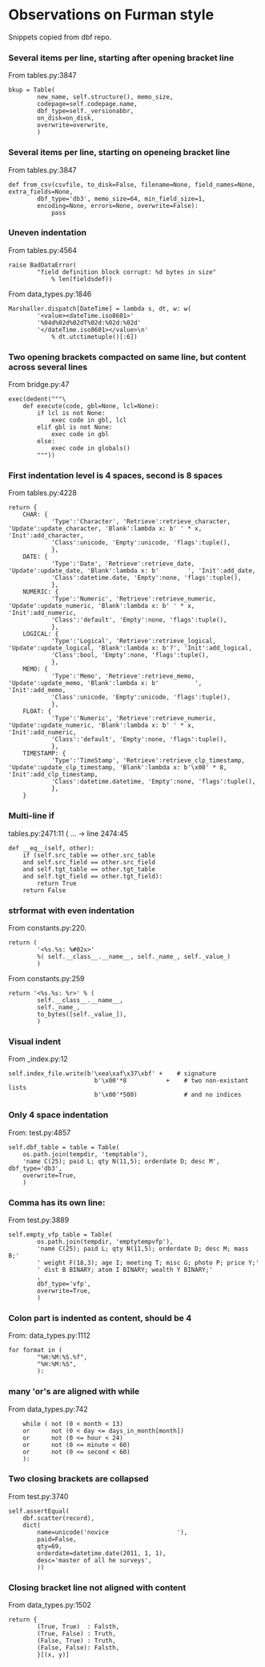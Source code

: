 # Observations on Furman style  

Snippets copied from dbf repo.

### Several items per line, starting after opening bracket line

From tables.py:3847

```
bkup = Table(
        new_name, self.structure(), memo_size,
        codepage=self.codepage.name,
        dbf_type=self._versionabbr,
        on_disk=on_disk,
        overwrite=overwrite,
        )
```

### Several items per line, starting on openeing bracket line

From tables.py:3847

```
def from_csv(csvfile, to_disk=False, filename=None, field_names=None, extra_fields=None,
        dbf_type='db3', memo_size=64, min_field_size=1,
        encoding=None, errors=None, overwrite=False):
            pass
```

### Uneven indentation

From tables.py:4564

```
raise BadDataError(
        "field definition block corrupt: %d bytes in size"
            % len(fieldsdef))
```

From data_types.py:1846

```
Marshaller.dispatch[DateTime] = lambda s, dt, w: w(
        '<value><dateTime.iso8601>'
        '%04d%02d%02dT%02d:%02d:%02d'
        '</dateTime.iso8601></value>\n'
            % dt.utctimetuple()[:6])
```

### Two opening brackets compacted on same line, but content across several lines

From bridge.py:47

```
exec(dedent("""\
    def execute(code, gbl=None, lcl=None):
        if lcl is not None:
            exec code in gbl, lcl
        elif gbl is not None:
            exec code in gbl
        else:
            exec code in globals()
        """))
```

### First indentation level is 4 spaces, second is 8 spaces

From tables.py:4228

```
return {
    CHAR: {
            'Type':'Character', 'Retrieve':retrieve_character, 'Update':update_character, 'Blank':lambda x: b' ' * x, 'Init':add_character,
            'Class':unicode, 'Empty':unicode, 'flags':tuple(),
            },
    DATE: {
            'Type':'Date', 'Retrieve':retrieve_date, 'Update':update_date, 'Blank':lambda x: b'        ', 'Init':add_date,
            'Class':datetime.date, 'Empty':none, 'flags':tuple(),
            },
    NUMERIC: {
            'Type':'Numeric', 'Retrieve':retrieve_numeric, 'Update':update_numeric, 'Blank':lambda x: b' ' * x, 'Init':add_numeric,
            'Class':'default', 'Empty':none, 'flags':tuple(),
            },
    LOGICAL: {
            'Type':'Logical', 'Retrieve':retrieve_logical, 'Update':update_logical, 'Blank':lambda x: b'?', 'Init':add_logical,
            'Class':bool, 'Empty':none, 'flags':tuple(),
            },
    MEMO: {
            'Type':'Memo', 'Retrieve':retrieve_memo, 'Update':update_memo, 'Blank':lambda x: b'          ', 'Init':add_memo,
            'Class':unicode, 'Empty':unicode, 'flags':tuple(),
            },
    FLOAT: {
            'Type':'Numeric', 'Retrieve':retrieve_numeric, 'Update':update_numeric, 'Blank':lambda x: b' ' * x, 'Init':add_numeric,
            'Class':'default', 'Empty':none, 'flags':tuple(),
            },
    TIMESTAMP: {
            'Type':'TimeStamp', 'Retrieve':retrieve_clp_timestamp, 'Update':update_clp_timestamp, 'Blank':lambda x: b'\x00' * 8, 'Init':add_clp_timestamp,
            'Class':datetime.datetime, 'Empty':none, 'flags':tuple(),
            },
    }
```

### Multi-line if

tables.py:2471:11  ( ... -> line 2474:45

```
def __eq__(self, other):
    if (self.src_table == other.src_table
    and self.src_field == other.src_field
    and self.tgt_table == other.tgt_table
    and self.tgt_field == other.tgt_field):
        return True
    return False
```

### strformat with even indentation

From constants.py:220.

```
return (
        '<%s.%s: %#02x>'
        %( self.__class__.__name__, self._name_, self._value_)
        )
```

From constants.py:259

```
return '<%s.%s: %r>' % (
        self.__class__.__name__,
        self._name_,
        to_bytes([self._value_]),
        )
```

### Visual indent

From _index.py:12

```
self.index_file.write(b'\xea\xaf\x37\xbf' +    # signature
                        b'\x00'*8           +    # two non-existant lists
                        b'\x00'*500)             # and no indices
```

### Only 4 space indentation

From: test.py:4857

```
self.dbf_table = table = Table(
    os.path.join(tempdir, 'temptable'),
    'name C(25); paid L; qty N(11,5); orderdate D; desc M', dbf_type='db3',
    overwrite=True,
    )
```

### Comma has its own line:

From test.py:3889

```
self.empty_vfp_table = Table(
        os.path.join(tempdir, 'emptytempvfp'),
        'name C(25); paid L; qty N(11,5); orderdate D; desc M; mass B;'
        ' weight F(18,3); age I; meeting T; misc G; photo P; price Y;'
        ' dist B BINARY; atom I BINARY; wealth Y BINARY;'
        ,
        dbf_type='vfp',
        overwrite=True,
        )
```

### Colon part is indented as content, should be 4

From: data_types.py:1112

```
for format in (
        "%H:%M:%S.%f",
        "%H:%M:%S",
        ):
```

### many 'or's are aligned with while

From data_types.py:742

```
    while ( not (0 < month < 13)
    or      not (0 < day <= days_in_month[month])
    or      not (0 <= hour < 24)
    or      not (0 <= minute < 60)
    or      not (0 <= second < 60)
    ):
```

### Two closing brackets are collapsed

From test.py:3740

```
self.assertEqual(
    dbf.scatter(record),
    dict(
        name=unicode('novice                   '),
        paid=False,
        qty=69,
        orderdate=datetime.date(2011, 1, 1),
        desc='master of all he surveys',
        ))
```

### Closing bracket line not aligned with content

From data_types.py:1502

```
return {
        (True, True)  : Falsth,
        (True, False) : Truth,
        (False, True) : Truth,
        (False, False): Falsth,
        }[(x, y)]
```
